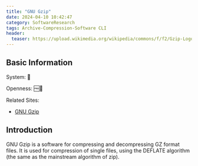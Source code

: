 ```yaml
---
title: "GNU Gzip"
date: 2024-04-10 10:42:47
category: SoftwareResearch
tags: Archive-Compression-Software CLI
header:
  teaser: https://upload.wikimedia.org/wikipedia/commons/f/f2/Gzip-Logo.svg
---
```


## Basic Information

System: 🐧

Openness: 🆓📖

Related Sites:

* [GNU Gzip](https://www.gnu.org/software/tar/)

## Introduction

GNU Gzip is a software for compressing and decompressing GZ format files. It is used for compression of single files, using the DEFLATE algorithm (the same as the mainstream algorithm of zip).
